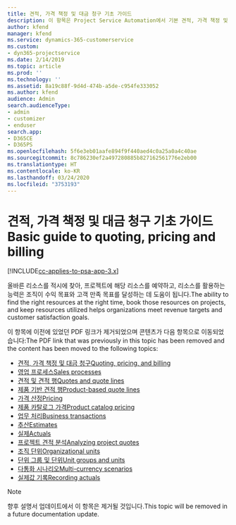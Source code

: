 ```yaml
---
title: 견적, 가격 책정 및 대금 청구 기초 가이드
description: 이 항목은 Project Service Automation에서 기본 견적, 가격 책정 및 대금 청구에 대한 정보 링크를 제공합니다.
author: kfend
manager: kfend
ms.service: dynamics-365-customerservice
ms.custom:
- dyn365-projectservice
ms.date: 2/14/2019
ms.topic: article
ms.prod: ''
ms.technology: ''
ms.assetid: 8a19c88f-9d4d-474b-a5de-c954fe333052
ms.author: kfend
audience: Admin
search.audienceType:
- admin
- customizer
- enduser
search.app:
- D365CE
- D365PS
ms.openlocfilehash: 5f6e3eb01aafe894f9f440aed4c0a25a0a4c40ae
ms.sourcegitcommit: 8c786230ef2a497280885b827162561776e2eb00
ms.translationtype: HT
ms.contentlocale: ko-KR
ms.lasthandoff: 03/24/2020
ms.locfileid: "3753193"
---
```

# <a name="basic-guide-to-quoting-pricing-and-billing"></a><span data-ttu-id="c102c-103">견적, 가격 책정 및 대금 청구 기초 가이드</span><span class="sxs-lookup"><span data-stu-id="c102c-103">Basic guide to quoting, pricing and billing</span></span>

[!INCLUDE[cc-applies-to-psa-app-3.x](../../includes/cc-applies-to-psa-app-3x.md)]

<span data-ttu-id="c102c-104">올바른 리소스를 적시에 찾아, 프로젝트에 해당 리소스를 예약하고, 리소스를 활용하는 능력은 조직이 수익 목표와 고객 만족 목표를 달성하는 데 도움이 됩니다.</span><span class="sxs-lookup"><span data-stu-id="c102c-104">The ability to find the right resources at the right time, book those resources on projects, and keep resources utilized helps organizations meet revenue targets and customer satisfaction goals.</span></span> 

<span data-ttu-id="c102c-105">이 항목에 이전에 있었던 PDF 링크가 제거되었으며 콘텐츠가 다음 항목으로 이동되었습니다:</span><span class="sxs-lookup"><span data-stu-id="c102c-105">The PDF link that was previously in this topic has been removed and the content has been moved to the following topics:</span></span>

- [<span data-ttu-id="c102c-106">견적, 가격 책정 및 대금 청구</span><span class="sxs-lookup"><span data-stu-id="c102c-106">Quoting, pricing, and billing</span></span>](../quote-bill-price.md)
- [<span data-ttu-id="c102c-107">영업 프로세스</span><span class="sxs-lookup"><span data-stu-id="c102c-107">Sales processes</span></span>](../basic-sales-process.md)
- [<span data-ttu-id="c102c-108">견적 및 견적 행</span><span class="sxs-lookup"><span data-stu-id="c102c-108">Quotes and quote lines</span></span>](../basic-quote-lines.md)
- [<span data-ttu-id="c102c-109">제품 기반 견적 행</span><span class="sxs-lookup"><span data-stu-id="c102c-109">Product-based quote lines</span></span>](../product-based-quote-lines.md)
- [<span data-ttu-id="c102c-110">가격 산정</span><span class="sxs-lookup"><span data-stu-id="c102c-110">Pricing</span></span>](../basic-pricing.md)
- [<span data-ttu-id="c102c-111">제품 카탈로그 가격</span><span class="sxs-lookup"><span data-stu-id="c102c-111">Product catalog pricing</span></span>](../product-catalog-pricing.md)
- [<span data-ttu-id="c102c-112">업무 처리</span><span class="sxs-lookup"><span data-stu-id="c102c-112">Business transactions</span></span>](../basic-business-transactions.md)
- [<span data-ttu-id="c102c-113">추산</span><span class="sxs-lookup"><span data-stu-id="c102c-113">Estimates</span></span>](../estimates.md)
- [<span data-ttu-id="c102c-114">실제</span><span class="sxs-lookup"><span data-stu-id="c102c-114">Actuals</span></span>](../actuals.md)
- [<span data-ttu-id="c102c-115">프로젝트 견적 분석</span><span class="sxs-lookup"><span data-stu-id="c102c-115">Analyzing project quotes</span></span>](../basic-analyzing-quotes.md)
- [<span data-ttu-id="c102c-116">조직 단위</span><span class="sxs-lookup"><span data-stu-id="c102c-116">Organizational units</span></span>](../advanced-organizational.md)
- [<span data-ttu-id="c102c-117">단위 그룹 및 단위</span><span class="sxs-lookup"><span data-stu-id="c102c-117">Unit groups and units</span></span>](../advanced-units.md)
- [<span data-ttu-id="c102c-118">다통화 시나리오</span><span class="sxs-lookup"><span data-stu-id="c102c-118">Multi-currency scenarios</span></span>](../advanced-currency.md)
- [<span data-ttu-id="c102c-119">실제값 기록</span><span class="sxs-lookup"><span data-stu-id="c102c-119">Recording actuals</span></span>](../advanced-actuals.md)

> [!NOTE]
> <span data-ttu-id="c102c-120">향후 설명서 업데이트에서 이 항목은 제거될 것입니다.</span><span class="sxs-lookup"><span data-stu-id="c102c-120">This topic will be removed in a future documentation update.</span></span> 

